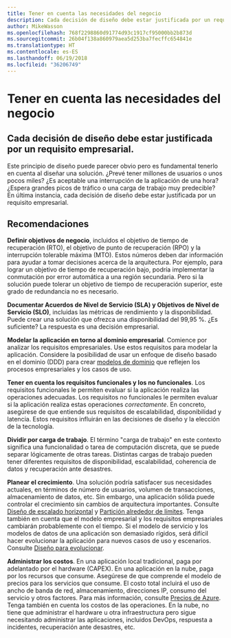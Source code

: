 ```yaml
---
title: Tener en cuenta las necesidades del negocio
description: Cada decisión de diseño debe estar justificada por un requisito empresarial.
author: MikeWasson
ms.openlocfilehash: 768f2298860d91774d93c1917cf95000bb2b873d
ms.sourcegitcommit: 26b04f138a860979aea5d253ba7fecffc654841e
ms.translationtype: HT
ms.contentlocale: es-ES
ms.lasthandoff: 06/19/2018
ms.locfileid: "36206749"
---
```

# <a name="build-for-the-needs-of-the-business"></a>Tener en cuenta las necesidades del negocio

## <a name="every-design-decision-must-be-justified-by-a-business-requirement"></a>Cada decisión de diseño debe estar justificada por un requisito empresarial.

Este principio de diseño puede parecer obvio pero es fundamental tenerlo en cuenta al diseñar una solución. ¿Prevé tener millones de usuarios o unos pocos miles? ¿Es aceptable una interrupción de la aplicación de una hora? ¿Espera grandes picos de tráfico o una carga de trabajo muy predecible? En última instancia, cada decisión de diseño debe estar justificada por un requisito empresarial. 

## <a name="recommendations"></a>Recomendaciones

**Definir objetivos de negocio**, incluidos el objetivo de tiempo de recuperación (RTO), el objetivo de punto de recuperación (RPO) y la interrupción tolerable máxima (MTO). Estos números deben dar información para ayudar a tomar decisiones acerca de la arquitectura. Por ejemplo, para lograr un objetivo de tiempo de recuperación bajo, podría implementar la conmutación por error automática a una región secundaria. Pero si la solución puede tolerar un objetivo de tiempo de recuperación superior, este grado de redundancia no es necesario.

**Documentar Acuerdos de Nivel de Servicio (SLA) y Objetivos de Nivel de Servicio (SLO)**, incluidas las métricas de rendimiento y la disponibilidad. Puede crear una solución que ofrezca una disponibilidad del 99,95 %. ¿Es suficiente? La respuesta es una decisión empresarial. 

**Modelar la aplicación en torno al dominio empresarial**. Comience por analizar los requisitos empresariales. Use estos requisitos para modelar la aplicación. Considere la posibilidad de usar un enfoque de diseño basado en el dominio (DDD) para crear [modelos de dominio][domain-model] que reflejen los procesos empresariales y los casos de uso. 

**Tener en cuenta los requisitos funcionales y los no funcionales**. Los requisitos funcionales le permiten evaluar si la aplicación realiza las operaciones adecuadas. Los requisitos no funcionales le permiten evaluar si la aplicación realiza estas operaciones *correctamente*. En concreto, asegúrese de que entiende sus requisitos de escalabilidad, disponibilidad y latencia. Estos requisitos influirán en las decisiones de diseño y la elección de la tecnología.

**Dividir por carga de trabajo**. El término "carga de trabajo" en este contexto significa una funcionalidad o tarea de computación discreta, que se puede separar lógicamente de otras tareas. Distintas cargas de trabajo pueden tener diferentes requisitos de disponibilidad, escalabilidad, coherencia de datos y recuperación ante desastres. 

**Planear el crecimiento**. Una solución podría satisfacer sus necesidades actuales, en términos de número de usuarios, volumen de transacciones, almacenamiento de datos, etc. Sin embargo, una aplicación sólida puede controlar el crecimiento sin cambios de arquitectura importantes. Consulte [Diseño de escalado horizontal](scale-out.md) y [Partición alrededor de límites](partition.md). Tenga también en cuenta que el modelo empresarial y los requisitos empresariales cambiarán probablemente con el tiempo. Si el modelo de servicio y los modelos de datos de una aplicación son demasiado rígidos, será difícil hacer evolucionar la aplicación para nuevos casos de uso y escenarios. Consulte [Diseño para evolucionar](design-for-evolution.md).

**Administrar los costos**. En una aplicación local tradicional, paga por adelantado por el hardware (CAPEX). En una aplicación en la nube, paga por los recursos que consume. Asegúrese de que comprende el modelo de precios para los servicios que consume. El costo total incluirá el uso de ancho de banda de red, almacenamiento, direcciones IP, consumo del servicio y otros factores. Para más información, consulte [Precios de Azure][pricing]. Tenga también en cuenta los costos de las operaciones. En la nube, no tiene que administrar el hardware u otra infraestructura pero sigue necesitando administrar las aplicaciones, incluidos DevOps, respuesta a incidentes, recuperación ante desastres, etc. 

[domain-model]: https://martinfowler.com/eaaCatalog/domainModel.html
[pricing]: https://azure.microsoft.com/pricing/
